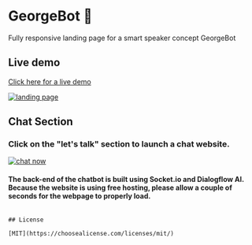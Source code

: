 # GeorgeBot 🤖

Fully responsive landing page for a smart speaker concept GeorgeBot

## Live demo
[Click here for a live demo](https://hitchhiker98.github.io/GeorgeBot_Landing_Page/#)

<a href="https://hitchhiker98.github.io/GeorgeBot_Landing_Page/#" target="_blank"><img src="https://i.imgur.com/GN4wbZA.jpg" title="landing page"></a>


## Chat Section
### Click on the "let's talk" section to launch a chat website.
<a href="https://dialogflow-chat-9.onrender.com/" target="_blank"><img src="https://media.giphy.com/media/v1.Y2lkPTc5MGI3NjExODYzY2RiZGE0ZjNiYTU2M2E2ZjY3NTg4OTJmY2IwYjA1ZTk2NDlmNyZlcD12MV9pbnRlcm5hbF9naWZzX2dpZklkJmN0PWc/CYbgjYb3vg0x8aZYTI/giphy.gif" title="chat now"></a>

#### The back-end of the chatbot is built using Socket.io and Dialogflow AI. Because the website is using free hosting, please allow a couple of seconds for the webpage to properly load.

```

## License

[MIT](https://choosealicense.com/licenses/mit/)
